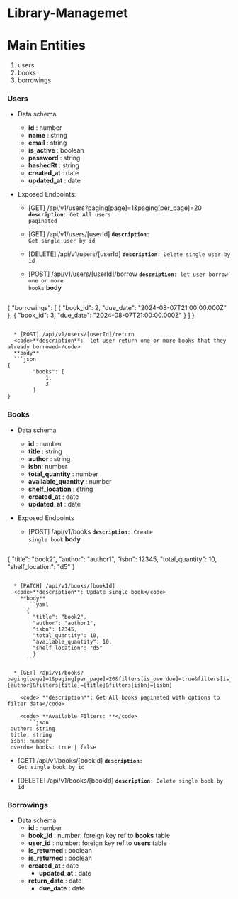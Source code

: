 # Library-Managemet

# Main Entities
1. users 
2. books 
3. borrowings

### Users
* Data schema
	* **id** : number
	* **name** : string
	* **email** : string
	* **is_active** : boolean
	* **password** : string
	* **hashedRt** : string
	* **created_at** : date
	* **updated_at** : date
* Exposed Endpoints:

  * [GET] /api/v1/users?paging[page]=1&paging[per_page]=20
  <code>**description**: Get All users paginated</code>

  * [GET] /api/v1/users/[userId]
  <code>**description**: Get single user by id</code>

  * [DELETE] /api/v1/users/[userId]
  <code>**description**: Delete single user by id</code>

  * [POST] /api/v1/users/[userId]/borrow
  <code>**description**:  let user borrow one or more books</code>
   **body**
   ```json
{
        "borrowings": [
            {
                "book_id": 2,
                "due_date": "2024-08-07T21:00:00.000Z"
            },
            {
                "book_id": 3,
                "due_date": "2024-08-07T21:00:00.000Z"
            }
        ]
}
```

  * [POST] /api/v1/users/[userId]/return
  <code>**description**:  let user return one or more books that they already borrowed</code>
  **body**
  ```json
{
        "books": [
            1,
            3
        ]
}
```



### Books
* Data schema
	* **id** : number
	* **title** : string
	* **author** : string
	* **isbn**: number
	* **total_quantity** :  number
	* **available_quantity** :  number
	* **shelf_location** : string
	* **created_at** : date
	* **updated_at** : date

* Exposed Endpoints
  * [POST] /api/v1/books
    <code>**description**: Create single book</code>
	  **body**
	  ```json
{
      "title": "book2",
      "author": "author1",
      "isbn": 12345,
      "total_quantity": 10,
      "shelf_location": "d5"
}
```

  * [PATCH] /api/v1/books/[bookId]
  <code>**description**: Update single book</code>
    **body**
      ```yaml
      {
        "title": "book2",
        "author": "author1",
        "isbn": 12345,
        "total_quantity": 10,
        "available_quantity": 10,
        "shelf_location": "d5"
        }
      ```

  * [GET] /api/v1/books? paging[page]=1&paging[per_page]=20&filters[is_overdue]=true&filters[is_overdue]=true&filters[author]=[author]&filters[title]=[title]&filters[isbn]=[isbn]
  
    <code> **description**: Get All books paginated with options to filter data</code>
	
	<code> **Available FIlters: **</code>
	  ```json
 author: string
 title: string
 isbn: number
 overdue books: true | false
```

  * [GET] /api/v1/books/[bookId]
    <code>**description**: Get single book by id</code>

 * [DELETE] /api/v1/books/[bookId]
    <code>**description**: Delete single book by id</code>


### Borrowings
* Data schema
	* **id** : number
	* **book_id** : number: foreign key ref to **books** table
	* **user_id** : number: foreign key ref to **users** table
	* **is_returned** : boolean
	* **is_returned** : boolean
  * **created_at** : date
	* **updated_at** : date
  * **return_date** : date
	* **due_date** : date

